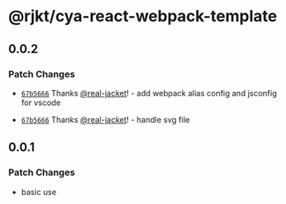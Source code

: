 # @rjkt/cya-react-webpack-template

## 0.0.2

### Patch Changes

- [`67b5666`](https://github.com/real-jacket/create-your-app/commit/67b5666787ff292a772045d5c507e5e49bef0cf2) Thanks [@real-jacket](https://github.com/real-jacket)! - add webpack alias config and jsconfig for vscode

* [`67b5666`](https://github.com/real-jacket/create-your-app/commit/67b5666787ff292a772045d5c507e5e49bef0cf2) Thanks [@real-jacket](https://github.com/real-jacket)! - handle svg file

## 0.0.1

### Patch Changes

- basic use

